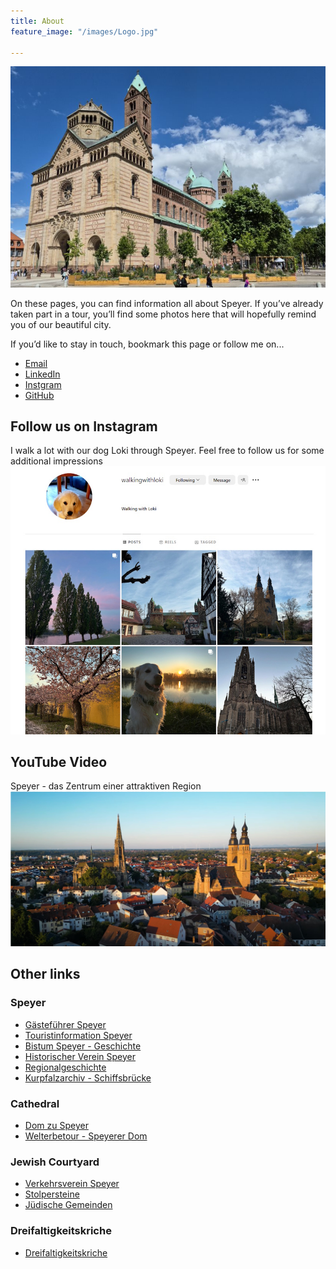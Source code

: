 ```yaml
---
title: About
feature_image: "/images/Logo.jpg"

---
```

![Speyer Dom](/images/Screenshot-2024-11-04-141820.png)

On these pages, you can find information all about Speyer.
If you’ve already taken part in a tour, you’ll find some photos here that will hopefully remind you of our beautiful city.

If you’d like to stay in touch, bookmark this page or follow me on...
* [Email](mailto:speyer@bruchelt.de) 
* [LinkedIn](https://de.linkedin.com/in/holger-bruchelt)
* [Instgram](https://www.instagram.com/walkingwithloki/)
* [GitHub](https://github.com/hobru)

## Follow us on Instagram
I walk a lot with our dog Loki through Speyer. Feel free to follow us for some additional impressions  
[![Walking with Loki](/images/WalkingWithLoki.jpg)](https://www.instagram.com/walkingwithloki/)


## YouTube Video 
Speyer - das Zentrum einer attraktiven Region
[![Speyer - das Zentrum einer attraktiven Region](/images/SpeyerYT.jpg)](https://www.youtube.com/watch?v=yVbUoq1ZhXA)

## Other links
### Speyer
* [Gästeführer Speyer](http://xn--stadtfhrung-speyer-r6b.de/index.php) 
* [Touristinformation Speyer](https://www.speyer.de/en/tourism/)
* [Bistum Speyer - Geschichte](https://www.bistum-speyer.de/bistum/geschichte/ueberblick/)
* [Historischer Verein Speyer](http://historischer-verein-speyer.de/?page_id=225)
* [Regionalgeschichte](https://www.regionalgeschichte.net/index.php?id=14974)
* [Kurpfalzarchiv - Schiffsbrücke](https://www.kurpfalzarchiv.de/die-schiffsbruecke-von-speyer/)

### Cathedral
* [Dom zu Speyer](https://www.dom-zu-speyer.de/)
* [Welterbetour - Speyerer Dom](https://www.welterbetour.de/speyerer-dom)

### Jewish Courtyard
* [Verkehrsverein Speyer](https://www.verkehrsverein-speyer.de/judenhof)
* [Stolpersteine](https://www.stolpersteine-speyer.com)
* [Jüdische Gemeinden](https://www.jüdische-gemeinden.de/index.php/gemeinden/s-t/1835-speyer-rheinland-pfalz)

### Dreifaltigkeitskriche
* [Dreifaltigkeitskriche](http://www.dreifaltigkeit-speyer.de)
